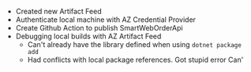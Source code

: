 - Created new Artifact Feed
- Authenticate local machine with AZ Credential Provider
- Create Github Action to publish SmartWebOrderApi
- Debugging local builds with AZ Artifact Feed
	- Can't already have the library defined when using `dotnet package add`
	- Had conflicts with local package references. Got stupid error
 Can'